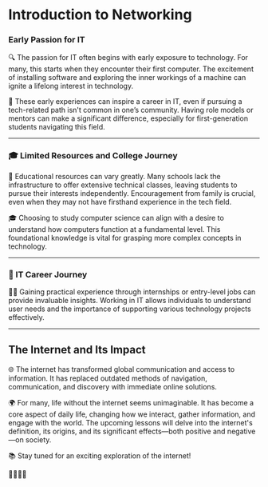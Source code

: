 # Introduction to Networking

### Early Passion for IT

🔍 The passion for IT often begins with early exposure to technology. For many, this starts when they encounter their first computer. The excitement of installing software and exploring the inner workings of a machine can ignite a lifelong interest in technology.

🌱 These early experiences can inspire a career in IT, even if pursuing a tech-related path isn't common in one’s community. Having role models or mentors can make a significant difference, especially for first-generation students navigating this field.

---

### 🎓 Limited Resources and College Journey

🚧 Educational resources can vary greatly. Many schools lack the infrastructure to offer extensive technical classes, leaving students to pursue their interests independently. Encouragement from family is crucial, even when they may not have firsthand experience in the tech field.

🎓 Choosing to study computer science can align with a desire to understand how computers function at a fundamental level. This foundational knowledge is vital for grasping more complex concepts in technology.

---

### 💼 IT Career Journey

👨‍💻 Gaining practical experience through internships or entry-level jobs can provide invaluable insights. Working in IT allows individuals to understand user needs and the importance of supporting various technology projects effectively.

---

## The Internet and Its Impact

🌐 The internet has transformed global communication and access to information. It has replaced outdated methods of navigation, communication, and discovery with immediate online solutions.

🌍 For many, life without the internet seems unimaginable. It has become a core aspect of daily life, changing how we interact, gather information, and engage with the world. The upcoming lessons will delve into the internet's definition, its origins, and its significant effects—both positive and negative—on society.

📚 Stay tuned for an exciting exploration of the internet!

👨‍💻🌐🌟
